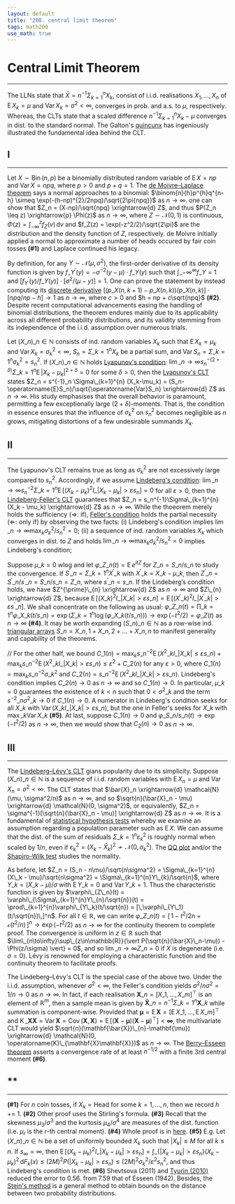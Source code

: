 ```yaml
---
layout: default
title: "208. central limit theorem"
tags: math200
use_math: true
---
```



# Central Limit Theorem
---
The LLNs state that $\bar{X} = n^{-1}\Sigma_{k=1}^{n}X_k$, consist of i.i.d. realisations $X_1, \dots, X_n$ of $\operatorname{E}X_k = \mu$ and $\operatorname{Var}X_k = \sigma^2 < \infty$, converges in prob. and a.s. to $\mu$, respectively. Whereas, the CLTs state that a scaled difference $n^{-1}\Sigma_{k=1}^{n}X_k - \mu$ converges in dist. to the standard normal. The Galton's [quincunx](https://www.statisticshowto.com/galton-board/) has ingeniously illustrated the fundamental idea behind the CLT.


## I
---
Let $X \sim \operatorname{Bin}(n,p)$ be a binomially distributed random variable of $\operatorname{E}X = np$ and $\operatorname{Var}X = npq$, where $p>0$ and $p+q=1$. The [de Moivre–Laplace theorem]() says a normal approaches to a binomial: $\binom{n}{h}p^{h}q^{n-h} \simeq \exp(-(h-np)^{2}/2npq)/\sqrt{2\pi{npq}}$ as $n \to \infty$. one can show that $Z_n = (X-np)/\sqrt{npq} \xrightarrow{d} Z$, and thus $P(Z_n \leq z) \xrightarrow{p} \Phi(z)$ as $n\to\infty$, where $Z \sim \mathcal{N}(0,1)$ is continuous, $\Phi(z) = \int_{-\infty}^{z} f_Z(v)\,\mathrm{d}v$ and $f_Z(z) = \exp(-z^2/2)/\sqrt{2\pi}$ are the distribution and the density function of $Z$, respectively. de Moivre initially applied a normal to approximate a number of heads occured by fair coin tosses **(#1)** and Laplace continued his legacy.

By definition, for any $Y \sim \mathcal{N}(\mu,\sigma^2)$, the first-order derivative of its density function is given by $f\_{Y}^{\prime}(y) = -\sigma^{-2}(y-\mu) \cdot f\_{Y}(y)$ such that $\int\_{-\infty}^{\infty} f\_{Y} = 1$ and $[f^{\prime}_Y(y) / f\_{Y}(y)] \cdot [\sigma^{2} / (\mu-y)] = 1$. One can prove the statement by instead computing its [discrete derivative](https://calculus.subwiki.org/wiki/discrete%20derivative) $[(p\_{X}(n,k+1)-p\_{X}(n,k))/p\_{X}(n,k)] \cdot [npq / np-h] \to 1$ as $n\to\infty$, where $c>0$ and $h = np + c\sqrt{npq}$ **(#2)**. Despite recent computational advancements easing the handling of binomial distributions, the theorem endures mainly due to its applicability across all different probability distributions, and its validity stemming from its independence of the i.i.d. assumption over numerous trials.

Let $(X\_n)\_{n \in \mathbb{N}}$ consists of ind. random variables $X_{k}$ such that $\operatorname{E}X_k = \mu_k$ and $\operatorname{Var}X_k = \sigma_{k}^2 < \infty$, $S_n = \Sigma\_{k=1}^{n}X_k$ be a partial sum, and $\operatorname{Var}S_n = \Sigma\_{k=1}^{n}\sigma^{2}_k = s_n^2$. If $(X\_n)\_{n \in \mathbb{N}}$ holds [Lyapunov's condition](): $\lim\_{n\to\infty} s^{-(2+\delta)}_n \Sigma\_{k=1}^{n}\operatorname{E}{\vert X_k - \mu_k \vert}^{2+\delta} = 0$ for some $\delta > 0$, then the [Lyapunov's CLT]() states $Z_n = s^{-1}_n \Sigma\_{k=1}^{n} (X_k-\mu_k) = (S_n-\operatorname{E}S_n)/\sqrt{\operatorname{Var}S_n} \xrightarrow{d} Z$ as $n\to\infty$. His study emphasises that the overall behavior is paramount, permitting a few exceptionally large $(2+\delta)$-moments. That is, the condition in essence ensures that the influence of $\sigma^{2}_k$ on $s^2_n$ becomes negligible as $n$ grows, mitigating distortions of a few undesirable summands $X_k$.


## II
---
The Lyapunov's CLT remains true as long as $\sigma^{2}_k$ are not excessively large compared to $s^2_n$. Accordingly, if we assume [Lindeberg's condition](): $\lim\_{n\to\infty} s_n^{-2} \Sigma\_{k=1}^{n}\operatorname{E}[(X_k - \mu_k)^{2} I\_{\vert X_k - \mu_k \vert > \varepsilon{s_n}}] = 0$ for all $\varepsilon>0$, then the [Lindeberg-Feller's CLT]() guarantees that $Z_n = s_n^{-1}\Sigma\_{k=1}^{n}(X_k - \mu_k) \xrightarrow{d} Z$ as $n \to \infty$. While the thoeorem merely holds the sufficiency ($\Rightarrow$: if), [Feller's condition]() holds the partial necessity ($\Leftarrow$: only if) by observing the two facts: (i) Lindeberg's condition implies $\lim\_{n\to\infty} \max_k \sigma_k^2/s_n^{2} = 0$; (ii) a sequence of ind. random variables $X_k$ which converges in dist. to $Z$ and holds $\lim\_{n\to\infty} \max_k \sigma_k^2/s_n^{2} = 0$ implies Lindeberg's condition;

Suppose $\mu\_{k}=0$ wlog and let $\varphi\_{Z\_n}(t) = \operatorname{E}e^{itZ}$ for $Z\_{n} = S\_{n}/s\_{n}$ to study the convergence. If $S^{\prime}\_{n} = \Sigma\_{k=1}^{n}X^{\prime}\_{k}$ with $X^{\prime}\_{k} = X\_{k} - \mu\_{k}$, then $Z^{\prime}\_{n} = S^{\prime}\_{n} / s^{\prime}\_{n} = S\_{n} / s\_{n} = Z\_{n}$, where $s^{\prime}\_{n} = s\_{n}$. If the Lindeberg’s condition holds, we have $Z^{\prime}\_{n} \xrightarrow{d} Z$ as $n\to\infty$ and $Z\_{n} \xrightarrow{d} Z$, because $\operatorname{E}[(X\_{k})^{2} I\_{\vert X\_{k} \vert > \varepsilon{s\_{n}}}] = \operatorname{E}[(X^{\prime}\_{k})^{2} I\_{\vert X^{\prime}\_{k} \vert > \varepsilon{s^{\prime}\_{n}}}]$. We shall concentrate on the following as usual: $\varphi\_{Z\_{n}}(t) = \prod\_{k=1}^{n}\varphi\_{X\_{k}}(t/s\_{n}) = \exp(\Sigma\_{k=1}^{n}\log(\varphi\_{X\_{k}}(t/s\_{n}))) \to \exp(-t^2/2) = \varphi\_{Z}(t)$ as $n\to\infty$ **(#4)**. It may be worth expanding $(S\_{n})\_{n\in\mathbb{N}}$ as a row-wise ind. [triangular arrays]() $S\_{n} = X\_{n,1} + X\_{n,2} + \dots + X\_{n,n}$ to manifest generality and capability of the theorems.

// For the other half, we bound $C\_{1}(n) = \max_k s\_{n}^{-2}\operatorname{E}(X^{2}\_{k} I\_{\vert X\_{k} \vert \leq\varepsilon{s\_{n}}}) + \max_k s\_{n}^{-2} \operatorname{E}(X^{2}\_k I\_{\vert X\_k \vert >\varepsilon{s\_n}}) \leq \varepsilon^2 + C\_{2}(n)$ for any $\varepsilon > 0$, where $C\_{1}(n) = \max_{k}s\_{n}^{-2}\sigma\_{k}^2$ and $C\_{2}(n) = s\_{n}^{-2}\operatorname{E}(X^{2}\_{k} I\_{\vert X\_{k} \vert >\varepsilon{s\_{n}}})$. Lindeberg's condition implies $C\_{2}(n) \to 0$ as $n\to\infty$ and so $C\_{1}(n) \to 0$. In particular, $\mu\_{k} = 0$ guarantees the existence of $k < n$ such that $0 < \sigma^2\_{k}$ and the term $s^{-2}\_{n} \sigma^2\_{k} \to 0$ if $C\_{1}(n) \to 0$. A numerator in Lindeberg's condition seeks for all $X\_{k}$ with $\operatorname{Var}(X\_{k} I\_{\vert X\_{k} \vert > \varepsilon{s\_{n}}})$, but the one in Feller's seeks for $X\_{k}$ with $\max\_{k} \operatorname{Var}X\_{k}$ **(#5)**. At last, suppose $C\_{1}(n) \to 0$ and $\varphi\_{S\_{n}/s\_{n}}(t) \to \exp(-t^2/2)$ as $n\to\infty$, then we would show that $C_2(n) \to 0$ as $n\to\infty$.


## III
---
The [Lindeberg–Lévy's CLT]() gians popularity due to its simplicity. Suppose $(X\_n)\_{n \in \mathbb{N}}$ is a sequence of i.i.d. random variables with $\operatorname{E}X_n = \mu$ and $\operatorname{Var}X_n = \sigma^2 < \infty$. The CLT states that $\bar{X}_n \xrightarrow{d} \mathcal{N}(\mu, \sigma^2/n)$ as $n\to\infty$, and so $\sqrt{n}(\bar{X}_n - \mu) \xrightarrow{d} \mathcal{N}(0, \sigma^2)$, or equivalently, $Z_n = \sigma^{-1}[\sqrt{n}(\bar{X}_n - \mu)] \xrightarrow{d} Z$ as $n\to\infty$. It is a fundamental of [statistical hypothesis tests]() whereby we examine an assumption regarding a population parameter such as $\operatorname{E}X$. We can assume that the dist. of the sum of residuals $\Sigma\_{k=1}^{n}\varepsilon^2_k$ is roughly normal when scaled by $1/n$, even if $\varepsilon^2_k = (X_k - \hat{X}_k)^2 \not \sim \mathcal{N}(0,\sigma^{2}_k)$. The [QQ plot]() and/or the [Shapiro-Wilk test]() studies the normality.

As before, let $Z_n = (S_n - n\mu)/\sqrt{n\sigma^2} = \Sigma\_{k=1}^{n}(X\_k - \mu)/\sqrt{n\sigma^2} = \Sigma\_{k=1}^{n}Y\_{k}/\sqrt{n}$, where $Y\_{k} = (X\_{k} - \mu)/\sigma$ with $\operatorname{E}Y\_{k}=0$ and $\operatorname{Var}Y\_{k} = 1$. Thus the characteristic function is given by $\varphi\_{Z\_n}(t) = \varphi\_{\Sigma\_{k=1}^{n}Y\_{n}/\sqrt{n}}(t) = \prod\_{k=1}^{n}\varphi\_{Y\_k}(t/\sqrt{n}) = [\,\varphi\_{Y\_1}(t/\sqrt{n})\,]^n$. For all $t\in\mathbb{R}$, we can write $\varphi\_{Z\_n}(t) =[\, 1 - t^{2}/2n + \mathcal{o}(t^2/n) \,]^n \to \exp(-t^2/2)$ as $n \to \infty$ for the continuity theorem to complete proof. The convergence is uniform in $z \in \mathbb{R}$ such that $\lim\_{n\to\infty}\sup\_{z\in\mathbb{R}}{\vert P(\sqrt{n}(\bar{X}\_n-\mu)) - \Phi(z/\sigma) \vert} = 0$, and so $\lim\_{n\to\infty}Z\_n = 0$ if $X$ is degenerate (i.e. $\sigma=0$). Lévy is renowned for employing a characteristic function and the continuity theorem to facilitate proofs.

The Lindeberg–Lévy's CLT is the special case of the above two. Under the i.i.d. assumption, whenever $\sigma^2 < \infty$, the Feller's condition yields $\sigma^2 / n\sigma^2 = 1/n \to 0$ as $n\to\infty$. In fact, if each realisation $\mathbf{X}\_{n} = [X\_{1}, \dots, X\_{m}]^\top$ is an element of $\mathbb{R}^m$, then a sample mean is given by $\mathbf{\bar{X}}\_{n} = n^{-1}\Sigma\_{k=1}^{n}\mathbf{X}\_{k}$ while summation is component-wise. Provided that $\mathbf{\mu} = \operatorname{E}\mathbf{X} = [\operatorname{E}X\_{1}, \dots, \operatorname{E}X\_{m}]^{\top}$ and $\operatorname{K}\_{\mathbf{X}\mathbf{X}} = \operatorname{Var}\mathbf{X} = \operatorname{Cov}(\mathbf{X},\mathbf{X}) = \operatorname{E}[(\mathbf{X} - \mathbf{\mu})(\mathbf{X} - \mathbf{\mu})^{\top}] < \mathbf{\infty}$, the multivariate CLT would yield $\sqrt{n}(\mathbf{\bar{X}}\_{n}-\mathbf{\mu}) \xrightarrow{d} \mathcal{N}(0, \operatorname{K}\_{\mathbf{X}\mathbf{X}})$ as $n\to\infty$. The [Berry–Esseen theorem]() asserts a convergence rate of at least $n^{-1/2}$ with a finite 3rd central moment **(#6)**.


## **
--- 
**(#1)** For $n$ coin tosses, if $X_k=\text{Head}$ for some $k=1,\dots,n$, then we record $h \text{ += } 1$. **(#2)** Other proof uses the Stirling's formula. **(#3)** Recall that the skewness $\mu_3 / \sigma^3$ and the kurtosis $\mu_4 / \sigma^4$ are measures of the dist. function (i.e. $\mu_r$ is the $r$-th central moment). **(#4)** Whole proof is in [here](https://www.youtube.com/watch?v=W4oMaExapVs). **(#5)** E.g. Let $(X\_n)\_{n\in\mathbb{N}}$ be a set of uniformly bounded $X_k$ such that ${\vert X_k \vert} \leq M$ for all $k \leq n$. If $s_\infty = \infty$, then $\operatorname{E}[(X_k - \mu_k)^{2} I\_{\vert X_k - \mu_k \vert > \varepsilon{s_n}}] = \int\_{\lbrace \vert X_k - \mu_k \vert > \varepsilon{s_n} \rbrace} (X_k - \mu_k)^{2}\,\mathrm{d}F_k(x) \leq (2M)^2P(\vert X_k - \mu_k \vert > \varepsilon{s_n}) \leq (2M)^2\sigma^2_k / \varepsilon^2{s^2_n}$, and thus Lindeberg's condition is met. **(#6)** Shevtsova (2011) and  [Tyurin (2010)](https://arxiv.org/pdf/0912.0726.pdf) reduced the error to 0.56. from 7.59 that of Esseen (1942). Besides, the [Stein's method](https://digitalassets.lib.berkeley.edu/math/ucb/text/math_s6_v2_article-34.pdf) is a general method to obtain bounds on the distance between two probability distributions.